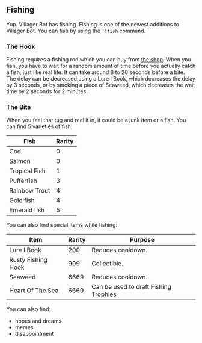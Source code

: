 ## Fishing

Yup. Villager Bot has fishing. Fishing is one of the newest additions to Villager Bot. You can fish by using the `!!fish` command.

### The Hook

Fishing requires a fishing rod which you can buy from [the shop](7-shop.md). When you fish, you have to wait for a random amount of time before you actually catch a fish, just like real life. It can take around 8 to 20 seconds before a bite. The delay can be decreased using a Lure I Book, which decreases the delay by 3 seconds, or by smoking a piece of Seaweed, which decreases the wait time by 2 seconds for 2 minutes. 

### The Bite

When you feel that tug and reel it in, it could be a junk item or a fish.
You can find 5 varieties of fish: 

| Fish          | Rarity |
|---------------|--------| 
| Cod           | 0      |
| Salmon        | 0      |
| Tropical Fish | 1      |
| Pufferfish    | 3      |
| Rainbow Trout | 4      |
| Gold fish     | 4      |
| Emerald fish  | 5      |

You can also find special items while fishing: 

|       Item       | Rarity |  Purpose  |
|------------------|--------|-----------|
| Lure I Book | 200 | Reduces cooldown. |
| Rusty Fishing Hook | 999 | Collectible. |
| Seaweed | 6669 | Reduces cooldown. |
| Heart Of The Sea | 6669 | Can be used to craft Fishing Trophies |

You can also find:
- hopes and dreams 
- memes
- disappointment


